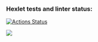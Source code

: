 ### Hexlet tests and linter status:
[![Actions Status](https://github.com/yurykurylovich/frontend-project-lvl1/workflows/Node%20CI/badge.svg)](https://github.com/yurykurylovich/frontend-project-lvl1/actions)

<a href="https://codeclimate.com/github/yurykurylovich/frontend-project-lvl1/maintainability"><img src="https://api.codeclimate.com/v1/badges/fffa46c02c3eb15e5fde/maintainability" /></a>